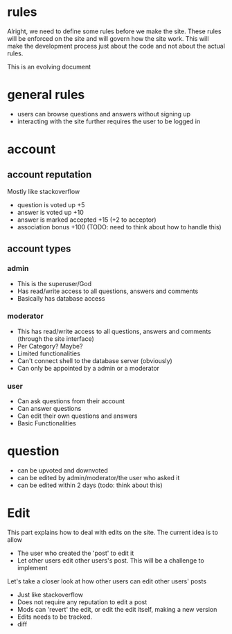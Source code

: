 # rules

Alright, we need to define some rules before we make
the site. These rules will be enforced on the site and will
govern how the site work. This will make the development process
just about the code and not about the actual rules.

This is an evolving document

# general rules

- users can browse questions and answers without signing up
- interacting with the site further requires the user to be logged in

# account

## account reputation

Mostly like stackoverflow

- question is voted up +5
- answer is voted up +10
- answer is marked accepted +15 (+2 to acceptor)
- association bonus +100 (TODO: need to think about how to handle this)

## account types

### admin

- This is the superuser/God
- Has read/write access to all questions, answers and comments
- Basically has database access

### moderator

- This has read/write access to all questions, answers and comments (through the site interface)
- Per Category? Maybe?
- Limited functionalities
- Can't connect shell to the database server (obviously)
- Can only be appointed by a admin or a moderator

### user

- Can ask questions from their account
- Can answer questions
- Can edit their own questions and answers
- Basic Functionalities

# question

- can be upvoted and downvoted
- can be edited by admin/moderator/the user who asked it
- can be edited within 2 days (todo: think about this)

# Edit

This part explains how to deal with edits on the site.
The current idea is to allow

- The user who created the 'post' to edit it
- Let other users edit other users's post. This will be a challenge to implement

Let's take a closer look at how other users can edit other users' posts

- Just like stackoverflow
- Does not require any reputation to edit a post
- Mods can 'revert' the edit, or edit the edit itself, making a new version
- Edits needs to be tracked.
- diff
